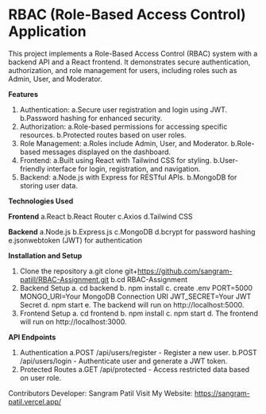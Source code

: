 # RBAC (Role-Based Access Control) Application
This project implements a Role-Based Access Control (RBAC) system with a backend API and a React frontend. It demonstrates secure authentication, authorization, and role management for users, including roles such as Admin, User, and Moderator.

**Features**
1. Authentication:
   a.Secure user registration and login using JWT.
   b.Password hashing for enhanced security.
2. Authorization:
   a.Role-based permissions for accessing specific resources.
   b.Protected routes based on user roles.
3. Role Management:
   a.Roles include Admin, User, and Moderator.
   b.Role-based messages displayed on the dashboard.
4. Frontend:
   a.Built using React with Tailwind CSS for styling.
   b.User-friendly interface for login, registration, and navigation.
5. Backend:
   a.Node.js with Express for RESTful APIs.
   b.MongoDB for storing user data.

**Technologies Used**

  **Frontend**
      a.React
      b.React Router
      c.Axios
      d.Tailwind CSS
  
  **Backend**
      a.Node.js
      b.Express.js
      c.MongoDB
      d.bcrypt for password hashing
      e.jsonwebtoken (JWT) for authentication

**Installation and Setup**
1. Clone the repository
   a.git clone git+https://github.com/sangram-patill/RBAC-Assignment.git
   b.cd RBAC-Assignment
2. Backend Setup
   a. cd backend
   b. npm install
   c. create .env
        PORT=5000
        MONGO_URI=Your MongoDB Connection URI
        JWT_SECRET=Your JWT Secret
   d. npm start
   e. The backend will run on http://localhost:5000.
3. Frontend Setup
   a. cd frontend
   b. npm install
   c. npm start
   d. The frontend will run on http://localhost:3000.

**API Endpoints**
1. Authentication
   a.POST /api/users/register - Register a new user.
   b.POST /api/users/login - Authenticate user and generate a JWT token.
2. Protected Routes
   a.GET /api/protected - Access restricted data based on user role.

Contributors
Developer: Sangram Patil 
Visit My Website: https://sangram-patil.vercel.app/
